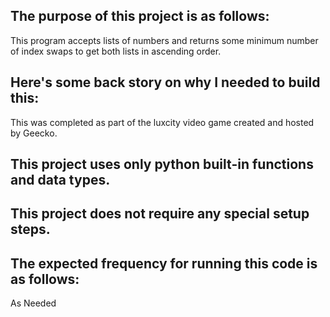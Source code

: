 ## The purpose of this project is as follows:
This program accepts lists of numbers and returns some minimum number of index swaps to get both lists in ascending order.
## Here's some back story on why I needed to build this:
This was completed as part of the luxcity video game created and hosted by Geecko.
## This project uses only python built-in functions and data types.


## This project does not require any special setup steps.

## The expected frequency for running this code is as follows:
As Needed